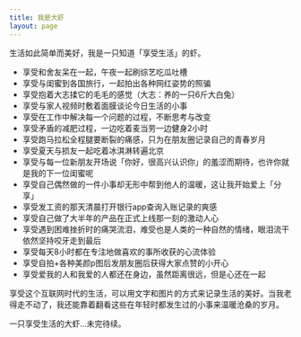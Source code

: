 ```yaml
---
title: 我是大虾
layout: page
---
```


生活如此简单而美好，我是一只知道「享受生活」的虾。

- 享受和舍友呆在一起，午夜一起刷综艺吃瓜吐槽
- 享受与闺蜜到各国旅行，一起拍出各种网红姿势的照骗
- 享受抱着大志揉它的毛毛的感觉（大志：养的一只6斤大白兔）
- 享受与家人视频时敷着面膜谈论今日生活的小事
- 享受在工作中解决每一个问题的过程，不断思考与改变
- 享受矛盾的减肥过程，一边吃着麦当劳一边健身2小时
- 享受跑马拉松全程腿要断裂的痛感，只为在朋友圈记录自己的青春岁月
- 享受夏天与损友一起吃着冰淇淋转遍北京
- 享受与每一位新朋友开场说「你好，很高兴认识你」的羞涩而期待，也许你就是我的下一位闺蜜呢
- 享受自己偶然做的一件小事却无形中帮到他人的温暖，这让我开始爱上「分享」
- 享受发工资的那天清晨打开银行app查询入账记录的爽感
- 享受自己做了大半年的产品在正式上线那一刻的激动人心
- 享受遇到困难挫折时的痛哭流泪，难受也是人类的一种自然的情绪，眼泪流干依然坚持咬牙走到最后
- 享受每天8小时都在专注地做喜欢的事所收获的心流体验
- 享受自拍+各种美颜p图后发朋友圈后获得大家点赞的小开心
- 享受爱我的人和我爱的人都还在身边，虽然距离很远，但是心还在一起

享受这个互联网时代的生活，可以用文字和图片的方式来记录生活的美好。当我老得走不动了，我还能靠着翻看这些在年轻时都发生过的小事来温暖沧桑的岁月。

一只享受生活的大虾...未完待续。
